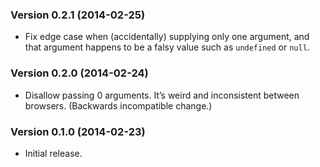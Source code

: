 ### Version 0.2.1 (2014-02-25) ###
- Fix edge case when (accidentally) supplying only one argument, and that
  argument happens to be a falsy value such as `undefined` or `null`.
### Version 0.2.0 (2014-02-24) ###
- Disallow passing 0 arguments. It’s weird and inconsistent between browsers.
  (Backwards incompatible change.)
### Version 0.1.0 (2014-02-23) ###
- Initial release.
